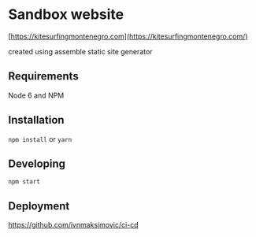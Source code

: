 # Sandbox website

[https://kitesurfingmontenegro.com](https://kitesurfingmontenegro.com/)

created using assemble static site generator

## Requirements

  Node 6 and NPM

## Installation

  `npm install` or `yarn`

## Developing

  `npm start`

## Deployment

https://github.com/ivnmaksimovic/ci-cd
